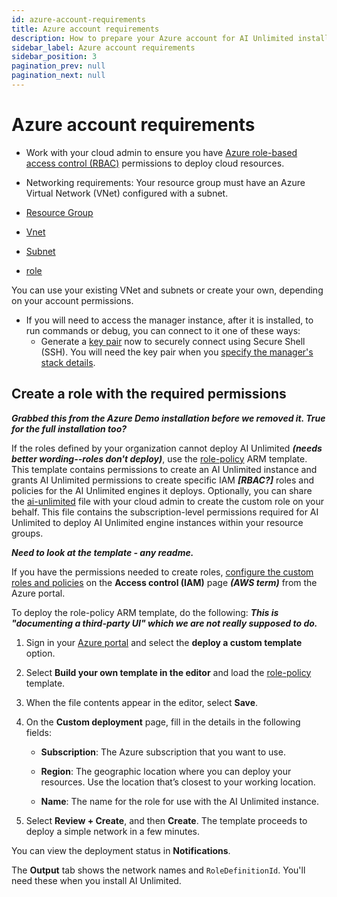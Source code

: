 ```yaml
---
id: azure-account-requirements
title: Azure account requirements
description: How to prepare your Azure account for AI Unlimited installation
sidebar_label: Azure account requirements
sidebar_position: 3
pagination_prev: null
pagination_next: null
---
```


# Azure account requirements

- Work with your cloud admin to ensure you have [Azure role-based access control (RBAC)](https://learn.microsoft.com/en-us/azure/role-based-access-control/overview) permissions to deploy cloud resources.

- Networking requirements: Your resource group must have an Azure Virtual Network (VNet) configured with a subnet. 
- [Resource Group](https://learn.microsoft.com/en-us/azure/azure-resource-manager/management/manage-resource-groups-portal)
- [Vnet](https://learn.microsoft.com/en-us/azure/virtual-network/quick-create-portal)
- [Subnet](https://learn.microsoft.com/en-us/azure/virtual-network/virtual-network-manage-subnet?tabs=azure-portal)
- [role](https://learn.microsoft.com/en-us/azure/role-based-access-control/custom-roles) 

You can use your existing VNet and subnets or create your own, depending on your account permissions. 

- If you will need to access the manager instance, after it is installed, to run commands or debug, you can connect to it one of these ways:
	- Generate a [key pair](https://learn.microsoft.com/en-us/azure/virtual-machines/linux/mac-create-ssh-keys) now to securely connect using Secure Shell (SSH). You will need the key pair when you [specify the manager's stack details](/docs/install-ai-unlimited/prod-azure-portal-deploy-manager.md#azure-parms).


## Create a role with the required permissions	

***Grabbed this from the Azure Demo installation before we removed it. True for the full installation too?***

If the roles defined by your organization cannot deploy AI Unlimited ***(needs better wording--roles don't deploy)***, use the [role-policy](https://github.com/Teradata/ai-unlimited/blob/develop/deployments/azure/role-policy.json) ARM template. This template contains permissions to create an AI Unlimited instance and grants AI Unlimited permissions to create specific IAM ***[RBAC?]*** roles and policies for the AI Unlimited engines it deploys. Optionally, you can share the [ai-unlimited](https://github.com/Teradata/ai-unlimited/blob/develop/deployments/azure/policies/ai-unlimited.json) file with your cloud admin to create the custom role on your behalf. This file contains the subscription-level permissions required for AI Unlimited to deploy AI Unlimited engine instances within your resource groups.

***Need to look at the template - any readme.***

If you have the permissions needed to create roles, [configure the custom roles and policies](https://learn.microsoft.com/en-us/azure/role-based-access-control/custom-roles-portal) on the **Access control (IAM)** page ***(AWS term)*** from the Azure portal.

To deploy the role-policy ARM template, do the following: ***This is "documenting a third-party UI" which we are not really supposed to do.***

1. Sign in your [Azure portal](https://portal.azure.com) and select the **deploy a custom template** option. 

2. Select **Build your own template in the editor** and load the [role-policy](https://github.com/Teradata/ai-unlimited/blob/develop/deployments/azure/role-policy.json) template.

3. When the file contents appear in the editor, select **Save**. 

4. On the **Custom deployment** page, fill in the details in the following fields: 

    - **Subscription**: The Azure subscription that you want to use. 

    - **Region**: The geographic location where you can deploy your resources. Use the location that’s closest to your working location. 

    - **Name**: The name for the role for use with the AI Unlimited instance.

5. Select **Review + Create**, and then **Create**. The template proceeds to deploy a simple network in a few minutes.  

You can view the deployment status in **Notifications**.

The **Output** tab shows the network names and `RoleDefinitionId`. You'll need these when you install AI Unlimited. 




